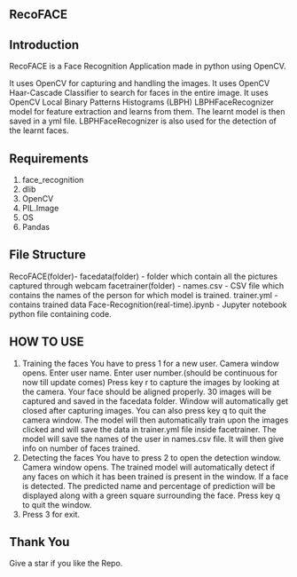 ## RecoFACE 
## Introduction
RecoFACE is a Face Recognition Application made in python using OpenCV.

It uses OpenCV for capturing and handling the images.
It uses OpenCV Haar-Cascade Classifier to search for faces in the entire image.
It uses OpenCV Local Binary Patterns Histograms (LBPH) LBPHFaceRecognizer model for feature extraction and learns from them.
The learnt model is then saved in a yml file.
LBPHFaceRecognizer is also used for the detection of the learnt faces.


## Requirements
1. face_recognition
2. dlib
3. OpenCV
4. PIL.Image
5. OS
6. Pandas

## File Structure

RecoFACE(folder)-
  facedata(folder) - folder which contain all the pictures captured through webcam
  facetrainer(folder) -
      names.csv - CSV file which contains the names of the person for which model is trained.
      trainer.yml - contains trained data
  Face-Recognition(real-time).ipynb - Jupyter notebook python file containing code.
  
    
## HOW TO USE

1. Training the faces
       You have to press 1 for a new user.
       Camera window opens.
          Enter user name.
          Enter user number.(should be continuous for now till update comes)
          Press key r to capture the images by looking at the camera. 
            Your face should be aligned properly.
            30 images will be captured and saved in the facedata folder.
            Window will automatically get closed after capturing images.
          You can also press key q to quit the camera window.
       The model will then automatically train upon the images clicked and will 
       save the data in trainer.yml file inside facetrainer.
       The model will save the names of the user in names.csv file.
       It will then give info on number of faces trained.
2. Detecting the faces
       You have to press 2 to open the detection window.
       Camera window opens.
       The trained model will automatically detect if any faces on which it has been trained is
       present in the window.
       If a face is detected. The predicted name and percentage of prediction will be displayed 
       along with a green square surrounding the face.
       Press key q to quit the window.
3. Press 3 for exit.



## Thank You 
Give a star if you like the Repo.


